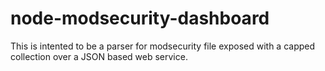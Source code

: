 # node-modsecurity-dashboard
This is intented to be a parser for modsecurity file exposed with a capped collection over a JSON based web service.
